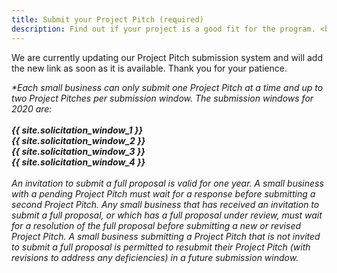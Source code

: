 ```yaml
---
title: Submit your Project Pitch (required)
description: Find out if your project is a good fit for the program. <br>Processing time&#58; Up to three weeks.
---
```


We are currently updating our Project Pitch submission system and will add the new link as soon as it is available. Thank you for your patience.

<em>*Each small business can only submit one Project Pitch at a time and up to two Project Pitches per submission window. The submission windows for 2020 are:<br/>
 <br/>
**{{ site.solicitation_window_1 }}<br/>
{{ site.solicitation_window_2 }}<br/>
{{ site.solicitation_window_3 }}<br/> 
{{ site.solicitation_window_4 }}<br/><br/>** 
  </em>
<i>An invitation to submit a full proposal is valid for one year. A small business with a pending Project Pitch must wait for a response before submitting a second Project Pitch. Any small business that has received an invitation to submit a full proposal, or which has a full proposal under review, must wait for a resolution of the full proposal before submitting a new or revised Project Pitch. A small business submitting a Project Pitch that is not invited to submit a full proposal is permitted to resubmit their Project Pitch (with revisions to address any deficiencies) in a future submission window.</i>
